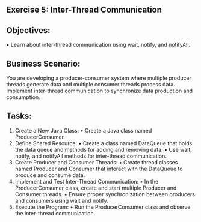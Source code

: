 ## Exercise 5: Inter-Thread Communication

## Objectives:
•	Learn about inter-thread communication using wait, notify, and notifyAll.

## Business Scenario:
You are developing a producer-consumer system where multiple producer threads generate data and multiple consumer threads process data. Implement inter-thread communication to synchronize data production and consumption.

## Tasks:
1.	Create a New Java Class:
•	Create a Java class named ProducerConsumer.
2.	Define Shared Resource:
•	Create a class named DataQueue that holds the data queue and methods for adding and removing data.
•	Use wait, notify, and notifyAll methods for inter-thread communication.
3.	Create Producer and Consumer Threads:
•	Create thread classes named Producer and Consumer that interact with the DataQueue to produce and consume data.
4.	Implement and Test Inter-Thread Communication:
•	In the ProducerConsumer class, create and start multiple Producer and Consumer threads.
•	Ensure proper synchronization between producers and consumers using wait and notify.
5.	Execute the Program:
•	Run the ProducerConsumer class and observe the inter-thread communication.
